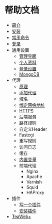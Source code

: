 # 帮助文档
* [简介](main/Summary.md)
* [安装](main/Install.md)
* [常用命令](main/Commands.md)
* [登录](main/Login.md)
* 通用设置
  * [管理界面](settings/Service.md)
  * [个人资料](settings/Profile.md)
  * [登录设置](settings/Login.md)
  * [MongoDB](settings/MongoDB.md)
* 代理
  * [原理](proxy/Architect.md)
  * [添加代理](proxy/CreateProxy.md)
  * [域名](proxy/Domain.md)
  * [绑定网络地址](proxy/Listen.md)
  * [HTTPS](proxy/HTTPS.md)
  * 后端服务
  * 路径规则
  * 自定义Header
  * [Fastcgi](proxy/Fastcgi.md)
  * 重写规则
  * 访问日志
  * 缓存
  * [内置变量](proxy/Variables.md)
  * 前端代理
    * Nginx
    * Apache
    * Varnish
    * Squid
    * HAProxy
* 插件
  * [写一个插件](https://github.com/TeaWeb/plugin)
  * [安装插件](https://github.com/TeaWeb/plugin#%E5%AE%89%E8%A3%85%E6%8F%92%E4%BB%B6)  
* [TeaWeb+](plus/Index.md)  